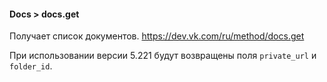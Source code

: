 #### Docs > docs.get

Получает список документов.
https://dev.vk.com/ru/method/docs.get

При использовании версии 5.221 будут возвращены поля `private_url` и `folder_id`.
